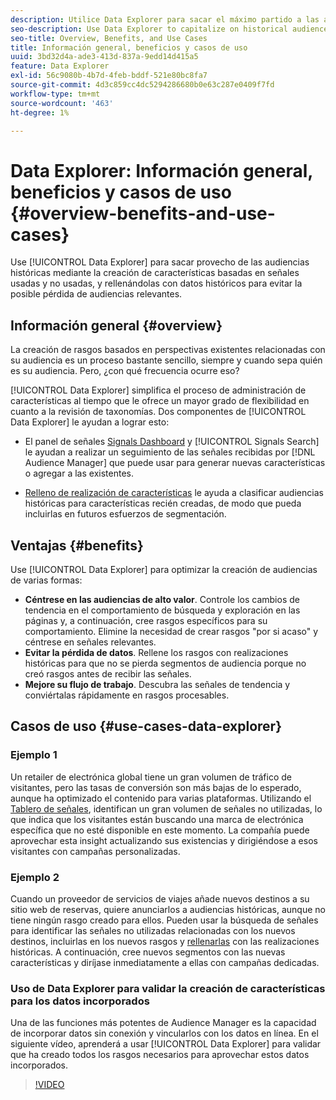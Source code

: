 ```yaml
---
description: Utilice Data Explorer para sacar el máximo partido a las audiencias históricas mediante la creación de rasgos basados en señales utilizadas y no utilizadas y rellenándolas con datos históricos para evitar la posible pérdida de audiencias relevantes.
seo-description: Use Data Explorer to capitalize on historical audiences by building traits based on used and unused signals, and backfilling them with historical data to avoid potential loss of relevant audiences.
seo-title: Overview, Benefits, and Use Cases
title: Información general, beneficios y casos de uso
uuid: 3bd32d4a-ade3-413d-837a-9edd14d415a5
feature: Data Explorer
exl-id: 56c9080b-4b7d-4feb-bddf-521e80bc8fa7
source-git-commit: 4d3c859cc4dc5294286680b0e63c287e0409f7fd
workflow-type: tm+mt
source-wordcount: '463'
ht-degree: 1%

---
```


# Data Explorer: Información general, beneficios y casos de uso {#overview-benefits-and-use-cases}

Use [!UICONTROL Data Explorer] para sacar provecho de las audiencias históricas mediante la creación de características basadas en señales usadas y no usadas, y rellenándolas con datos históricos para evitar la posible pérdida de audiencias relevantes.

## Información general {#overview}

La creación de rasgos basados en perspectivas existentes relacionadas con su audiencia es un proceso bastante sencillo, siempre y cuando sepa quién es su audiencia. Pero, ¿con qué frecuencia ocurre eso?

[!UICONTROL Data Explorer] simplifica el proceso de administración de características al tiempo que le ofrece un mayor grado de flexibilidad en cuanto a la revisión de taxonomías. Dos componentes de [!UICONTROL Data Explorer] le ayudan a lograr esto:

* El panel de señales [Signals Dashboard](../../features/data-explorer/data-explorer-signals-dashboard.md) y [!UICONTROL Signals Search] le ayudan a realizar un seguimiento de las señales recibidas por [!DNL Audience Manager] que puede usar para generar nuevas características o agregar a las existentes.

* [Relleno de realización de características](../../features/data-explorer/data-explorer-trait-backfill.md) le ayuda a clasificar audiencias históricas para características recién creadas, de modo que pueda incluirlas en futuros esfuerzos de segmentación.

## Ventajas {#benefits}

Use [!UICONTROL Data Explorer] para optimizar la creación de audiencias de varias formas:

* **Céntrese en las audiencias de alto valor**. Controle los cambios de tendencia en el comportamiento de búsqueda y exploración en las páginas y, a continuación, cree rasgos específicos para su comportamiento. Elimine la necesidad de crear rasgos &quot;por si acaso&quot; y céntrese en señales relevantes.
* **Evitar la pérdida de datos**. Rellene los rasgos con realizaciones históricas para que no se pierda segmentos de audiencia porque no creó rasgos antes de recibir las señales.
* **Mejore su flujo de trabajo**. Descubra las señales de tendencia y conviértalas rápidamente en rasgos procesables.

## Casos de uso {#use-cases-data-explorer}

### Ejemplo 1

Un retailer de electrónica global tiene un gran volumen de tráfico de visitantes, pero las tasas de conversión son más bajas de lo esperado, aunque ha optimizado el contenido para varias plataformas. Utilizando el [Tablero de señales](../../features/data-explorer/data-explorer-signals-dashboard.md), identifican un gran volumen de señales no utilizadas, lo que indica que los visitantes están buscando una marca de electrónica específica que no esté disponible en este momento. La compañía puede aprovechar esta insight actualizando sus existencias y dirigiéndose a esos visitantes con campañas personalizadas.

### Ejemplo 2

Cuando un proveedor de servicios de viajes añade nuevos destinos a su sitio web de reservas, quiere anunciarlos a audiencias históricas, aunque no tiene ningún rasgo creado para ellos. Pueden usar la búsqueda de señales para identificar las señales no utilizadas relacionadas con los nuevos destinos, incluirlas en los nuevos rasgos y [rellenarlas](../../features/data-explorer/data-explorer-trait-backfill.md) con las realizaciones históricas. A continuación, cree nuevos segmentos con las nuevas características y diríjase inmediatamente a ellas con campañas dedicadas.

### Uso de Data Explorer para validar la creación de características para los datos incorporados

Una de las funciones más potentes de Audience Manager es la capacidad de incorporar datos sin conexión y vincularlos con los datos en línea. En el siguiente vídeo, aprenderá a usar [!UICONTROL Data Explorer] para validar que ha creado todos los rasgos necesarios para aprovechar estos datos incorporados.

>[!VIDEO](https://video.tv.adobe.com/v/330351?captions=spa)
